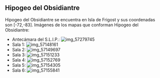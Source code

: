 ## Hipogeo del Obsidiantre
Hipogeo del Obsidiantre se encuentra en Isla de Frigost y sus coordenadas son [-72,-83].
Imágenes de los mapas que conforman Hipogeo del Obsidiantre:
- Antecámara del S.L.I.P.: ![img_57279745](https://media.discordapp.net/attachments/1115311447145193482/1115361554209185883/57279745.jpg)
- Sala 1: ![img_57148161](https://media.discordapp.net/attachments/1115311447145193482/1115361517894905907/57148161.jpg)
- Sala 2: ![img_57149697](https://media.discordapp.net/attachments/1115311447145193482/1115361538996457575/57149697.jpg)
- Sala 3: ![img_57151233](https://media.discordapp.net/attachments/1115311447145193482/1115361541328478228/57151233.jpg)
- Sala 4: ![img_57152769](https://media.discordapp.net/attachments/1115311447145193482/1115361545803800666/57152769.jpg)
- Sala 5: ![img_57154305](https://media.discordapp.net/attachments/1115311447145193482/1115361547573801070/57154305.jpg)
- Sala 6: ![img_57155841](https://media.discordapp.net/attachments/1115311447145193482/1115361549918425199/57155841.jpg)